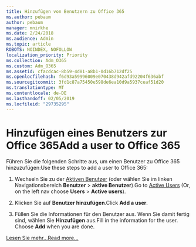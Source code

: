 ```yaml
---
title: Hinzufügen von Benutzern zu Office 365
ms.author: pebaum
author: pebaum
manager: mnirkhe
ms.date: 2/24/2018
ms.audience: Admin
ms.topic: article
ROBOTS: NOINDEX, NOFOLLOW
localization_priority: Priority
ms.collection: Adm_O365
ms.custom: Adm_O365
ms.assetid: cfacdcac-8b59-4d81-a8b1-0d16b712df25
ms.openlocfilehash: f6d93a59996009e070438d942afd92204f636abf
ms.sourcegitcommit: 3fd1c87a75450e598de6ea10d9a5937ceaf51d20
ms.translationtype: MT
ms.contentlocale: de-DE
ms.lasthandoff: 02/05/2019
ms.locfileid: "29735295"
---
```

# <a name="add-a-user-to-office-365"></a><span data-ttu-id="4e69d-102">Hinzufügen eines Benutzers zur Office 365</span><span class="sxs-lookup"><span data-stu-id="4e69d-102">Add a user to Office 365</span></span>

<span data-ttu-id="4e69d-103">Führen Sie die folgenden Schritte aus, um einen Benutzer zu Office 365 hinzuzufügen:</span><span class="sxs-lookup"><span data-stu-id="4e69d-103">Use these steps to add a user to Office 365:</span></span>
  
1. <span data-ttu-id="4e69d-104">Wechseln Sie zu der [Aktiven Benutzer](https://portal.office.com/adminportal/home.aspx#/users) (oder wählen Sie im linken Navigationsbereich **Benutzer** \> **aktive Benutzer**).</span><span class="sxs-lookup"><span data-stu-id="4e69d-104">Go to [Active Users](https://portal.office.com/adminportal/home.aspx#/users) (Or, on the left nav choose **Users** \> **Active users**).</span></span>
    
2. <span data-ttu-id="4e69d-105">Klicken Sie auf **Benutzer hinzufügen**.</span><span class="sxs-lookup"><span data-stu-id="4e69d-105">Click **Add a user**.</span></span>
    
3. <span data-ttu-id="4e69d-p101">Füllen Sie die Informationen für den Benutzer aus. Wenn Sie damit fertig sind, wählen Sie **Hinzufügen** aus.</span><span class="sxs-lookup"><span data-stu-id="4e69d-p101">Fill in the information for the user. Choose **Add** when you are done.</span></span> 
    
[<span data-ttu-id="4e69d-108">Lesen Sie mehr...</span><span class="sxs-lookup"><span data-stu-id="4e69d-108">Read more...</span></span>](https://support.office.com/article/1970f7d6-03b5-442f-b385-5880b9c256ec)
  


